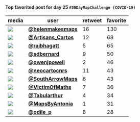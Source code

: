 #### Top favorited post for day 25 `#30DayMapChallenge (COVID-19)`
| media                                                                                        | user                                                                             |   retweet |   favorite |
|----------------------------------------------------------------------------------------------|----------------------------------------------------------------------------------|-----------|------------|
| ![](http://pbs.twimg.com/media/Enry2qPXIAEN9-x.jpg)                                          | **[@helenmakesmaps](https://twitter.com/twitter/statuses/1331643738607771648)**  |        16 |        130 |
| ![](http://pbs.twimg.com/ext_tw_video_thumb/1331653607490547712/pu/img/O4laCp-FBYTLY9N5.jpg) | **[@Artisans_Cartos](https://twitter.com/twitter/statuses/1331653631708454913)** |        12 |         68 |
| ![](http://pbs.twimg.com/media/EnrNxVLVoAgooWy.jpg)                                          | **[@rajbhagatt](https://twitter.com/twitter/statuses/1331602973567270914)**      |         5 |         65 |
| ![](http://pbs.twimg.com/ext_tw_video_thumb/1331594308969959424/pu/img/25CvH703Itk0jYrf.jpg) | **[@sdbernard](https://twitter.com/twitter/statuses/1331595144924160000)**       |         9 |         50 |
| ![](http://pbs.twimg.com/ext_tw_video_thumb/1331522850868621312/pu/img/nueTvX1H2Wrq-Ulx.jpg) | **[@owenjpowell](https://twitter.com/twitter/statuses/1331522956300865537)**     |         2 |         46 |
| ![](http://pbs.twimg.com/media/Enp-3H_WMAA_b2y.jpg)                                          | **[@neocartocnrs](https://twitter.com/twitter/statuses/1331516242960789507)**    |        11 |         43 |
| ![](http://pbs.twimg.com/media/EnqyfD_UUAMTdcf.png)                                          | **[@SouthArrowMaps](https://twitter.com/twitter/statuses/1331573453422424069)**  |         6 |         43 |
| ![](http://pbs.twimg.com/media/EnqYL45XIAABVJU.jpg)                                          | **[@VictimOfMaths](https://twitter.com/twitter/statuses/1331545055300120576)**   |         7 |         36 |
| ![](http://pbs.twimg.com/media/Enqh-mrXEAMmOYQ.jpg)                                          | **[@Tabularthur](https://twitter.com/twitter/statuses/1331555138062987264)**     |         4 |         34 |
| ![](http://pbs.twimg.com/media/EnrPVwhXEAIwbmV.jpg)                                          | **[@MapsByAntonia](https://twitter.com/twitter/statuses/1331604615771643907)**   |         1 |         31 |
| ![](http://pbs.twimg.com/media/Enr0dCHW8AILYvr.jpg)                                          | **[@odile_p](https://twitter.com/twitter/statuses/1331645726389055493)**         |         8 |         28 |
 
